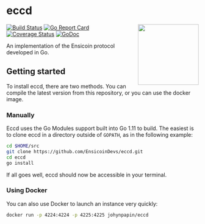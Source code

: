 # eccd

<img align="right" width="159px" src="https://i.imgur.com/01csa1d.png">

[![Build Status](https://travis-ci.com/EnsicoinDevs/eccd.svg?branch=master)](https://travis-ci.com/EnsicoinDevs/eccd)
[![Go Report Card](https://goreportcard.com/badge/github.com/EnsicoinDevs/eccd)](https://goreportcard.com/report/github.com/EnsicoinDevs/eccd)
[![Coverage Status](https://coveralls.io/repos/github/EnsicoinDevs/eccd/badge.svg?branch=master)](https://coveralls.io/github/EnsicoinDevs/eccd?branch=master)
[![GoDoc](https://godoc.org/github.com/EnsicoinDevs/eccd?status.svg)](https://godoc.org/github.com/EnsicoinDevs/eccd)

An implementation of the Ensicoin protocol developed in Go.

## Getting started

To install eccd, there are two methods. You can compile the latest version from this repository, or you can use the docker image.

### Manually

Eccd uses the Go Modules support built into Go 1.11 to build. The easiest is to clone eccd in a directory outside of `GOPATH`, as in the following example:

```zsh
cd $HOME/src
git clone https://github.com/EnsicoinDevs/eccd.git
cd eccd
go install
```

If all goes well, eccd should now be accessible in your terminal.

### Using Docker

You can also use Docker to launch an instance very quickly:

```zsh
docker run -p 4224:4224 -p 4225:4225 johynpapin/eccd
```
